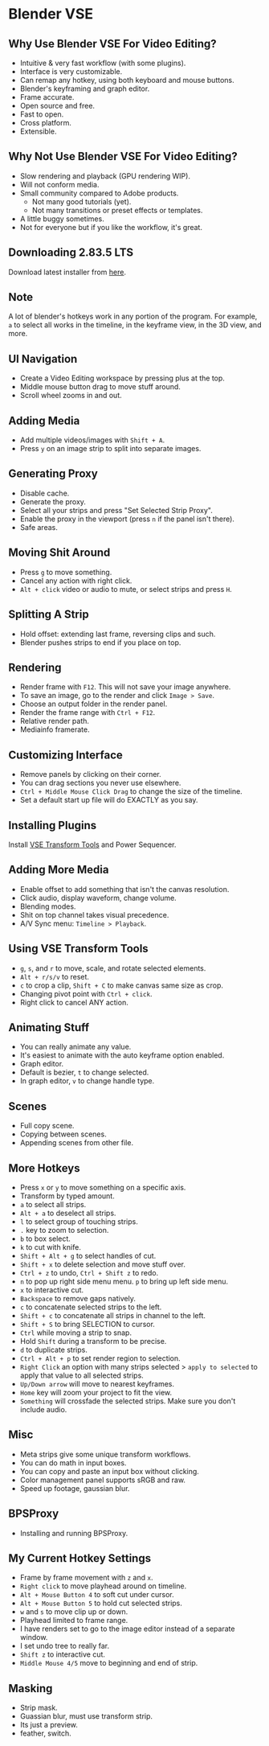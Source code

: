 # Blender VSE

## Why Use Blender VSE For Video Editing?
- Intuitive & very fast workflow (with some plugins).
- Interface is very customizable.
- Can remap any hotkey, using both keyboard and mouse buttons.
- Blender's keyframing and graph editor.
- Frame accurate.
- Open source and free.
- Fast to open.
- Cross platform.
- Extensible.

## Why Not Use Blender VSE For Video Editing?
- Slow rendering and playback (GPU rendering WIP).
- Will not conform media.
- Small community compared to Adobe products.
	- Not many good tutorials (yet).
	- Not many transitions or preset effects or templates.
- A little buggy sometimes.
- Not for everyone but if you like the workflow, it's great.

## Downloading 2.83.5 LTS
Download latest installer from [here](https://www.blender.org/download/lts/).

## Note
A lot of blender's hotkeys work in any portion of the program.
For example, `a` to select all works in the timeline, in the keyframe view, in the 3D view, and more.

## UI Navigation
- Create a Video Editing workspace by pressing plus at the top.
- Middle mouse button drag to move stuff around.
- Scroll wheel zooms in and out.

## Adding Media
- Add multiple videos/images with `Shift + A`.
- Press `y` on an image strip to split into separate images.

## Generating Proxy
- Disable cache.
- Generate the proxy.
- Select all your strips and press "Set Selected Strip Proxy".
- Enable the proxy in the viewport (press `n` if the panel isn't there).
- Safe areas.

## Moving Shit Around
- Press `g` to move something.
- Cancel any action with right click.
- `Alt + click` video or audio to mute, or select strips and press `H`.

## Splitting A Strip
- Hold offset: extending last frame, reversing clips and such.
- Blender pushes strips to end if you place on top.

## Rendering
- Render frame with `F12`. This will not save your image anywhere.
- To save an image, go to the render and click `Image > Save`.
- Choose an output folder in the render panel.
- Render the frame range with `Ctrl + F12`.
- Relative render path.
- Mediainfo framerate.

## Customizing Interface
- Remove panels by clicking on their corner.
- You can drag sections you never use elsewhere.
- `Ctrl + Middle Mouse Click Drag` to change the size of the timeline.
- Set a default start up file will do EXACTLY as you say.

## Installing Plugins
Install [VSE Transform Tools](https://github.com/doakey3/VSE_Transform_Tools/releases) and Power Sequencer.

## Adding More Media
- Enable offset to add something that isn't the canvas resolution.
- Click audio, display waveform, change volume.
- Blending modes.
- Shit on top channel takes visual precedence.
- A/V Sync menu: `Timeline > Playback`.

## Using VSE Transform Tools
- `g`, `s`, and `r` to move, scale, and rotate selected elements.
- `Alt + r/s/v` to reset.
- `c` to crop a clip, `Shift + C` to make canvas same size as crop.
- Changing pivot point with `Ctrl + click`.
- Right click to cancel ANY action.

## Animating Stuff
- You can really animate any value.
- It's easiest to animate with the auto keyframe option enabled.
- Graph editor.
- Default is bezier, `t` to change selected.
- In graph editor, `v` to change handle type.

## Scenes
- Full copy scene.
- Copying between scenes.
- Appending scenes from other file.

## More Hotkeys
- Press `x` or `y` to move something on a specific axis.
- Transform by typed amount.
- `a` to select all strips.
- `Alt + a` to deselect all strips.
- `l` to select group of touching strips.
- `.` key to zoom to selection.
- `b` to box select.
- `k` to cut with knife.
- `Shift + Alt + g` to select handles of cut.
- `Shift + x` to delete selection and move stuff over.
- `Ctrl + z` to undo, `Ctrl + Shift z` to redo.
- `n` to pop up right side menu menu. `p` to bring up left side menu.
- `x` to interactive cut.
- `Backspace` to remove gaps natively.
- `c` to concatenate selected strips to the left.
- `Shift + c` to concatenate all strips in channel to the left.
- `Shift + S` to bring SELECTION to cursor.
- `Ctrl` while moving a strip to snap.
- Hold `Shift` during a transform to be precise.
- `d` to duplicate strips.
- `Ctrl + Alt + p` to set render region to selection.
- `Right Click` an option with many strips selected > `apply to selected` to apply that value to all selected strips.
- `Up/Down arrow` will move to nearest keyframes.
- `Home` key will zoom your project to fit the view.
- `Something` will crossfade the selected strips. Make sure you don't include audio.

## Misc
- Meta strips give some unique transform workflows.
- You can do math in input boxes.
- You can copy and paste an input box without clicking.
- Color management panel supports sRGB and raw.
- Speed up footage, gaussian blur.

## BPSProxy
- Installing and running BPSProxy.

## My Current Hotkey Settings
- Frame by frame movement with `z` and `x`.
- `Right click` to move playhead around on timeline.
- `Alt + Mouse Button 4` to soft cut under cursor.
- `Alt + Mouse Button 5` to hold cut selected strips.
- `w` and `s` to move clip up or down.
- Playhead limited to frame range.
- I have renders set to go to the image editor instead of a separate window.
- I set undo tree to really far.
- `Shift z` to interactive cut.
- `Middle Mouse 4/5` move to beginning and end of strip.

## Masking
- Strip mask.
- Guassian blur, must use transform strip.
- Its just a preview.
- feather, switch.
